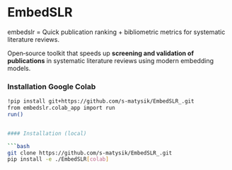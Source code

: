 # EmbedSLR
embedslr = Quick publication ranking + bibliometric metrics for systematic literature reviews.

Open‑source toolkit that speeds up **screening and validation of publications**
in systematic literature reviews using modern embedding models.


### Installation Google Colab 

```bash
!pip install git+https://github.com/s-matysik/EmbedSLR_.git
from embedslr.colab_app import run
run()


#### Installation (local)

```bash
git clone https://github.com/s-matysik/EmbedSLR_.git
pip install -e ./EmbedSLR[colab]

